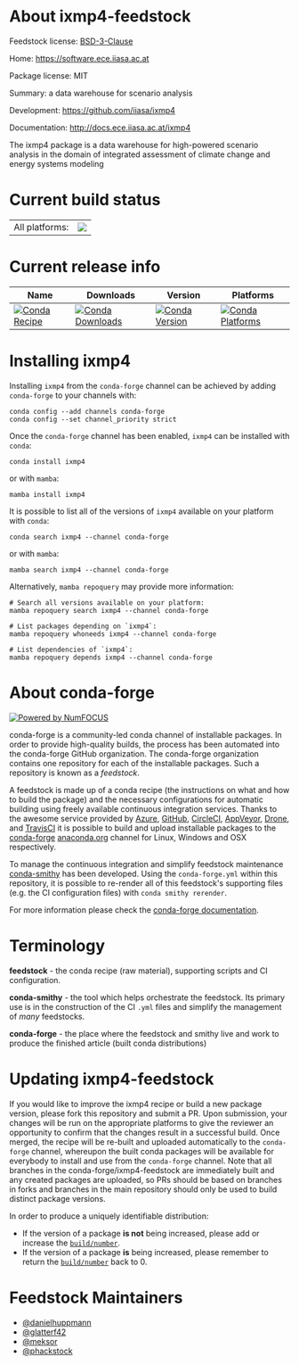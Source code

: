 About ixmp4-feedstock
=====================

Feedstock license: [BSD-3-Clause](https://github.com/conda-forge/ixmp4-feedstock/blob/main/LICENSE.txt)

Home: https://software.ece.iiasa.ac.at

Package license: MIT

Summary: a data warehouse for scenario analysis

Development: https://github.com/iiasa/ixmp4

Documentation: http://docs.ece.iiasa.ac.at/ixmp4

The ixmp4 package is a data warehouse for high-powered scenario analysis
in the domain of integrated assessment of climate change and energy systems modeling


Current build status
====================


<table><tr><td>All platforms:</td>
    <td>
      <a href="https://dev.azure.com/conda-forge/feedstock-builds/_build/latest?definitionId=20328&branchName=main">
        <img src="https://dev.azure.com/conda-forge/feedstock-builds/_apis/build/status/ixmp4-feedstock?branchName=main">
      </a>
    </td>
  </tr>
</table>

Current release info
====================

| Name | Downloads | Version | Platforms |
| --- | --- | --- | --- |
| [![Conda Recipe](https://img.shields.io/badge/recipe-ixmp4-green.svg)](https://anaconda.org/conda-forge/ixmp4) | [![Conda Downloads](https://img.shields.io/conda/dn/conda-forge/ixmp4.svg)](https://anaconda.org/conda-forge/ixmp4) | [![Conda Version](https://img.shields.io/conda/vn/conda-forge/ixmp4.svg)](https://anaconda.org/conda-forge/ixmp4) | [![Conda Platforms](https://img.shields.io/conda/pn/conda-forge/ixmp4.svg)](https://anaconda.org/conda-forge/ixmp4) |

Installing ixmp4
================

Installing `ixmp4` from the `conda-forge` channel can be achieved by adding `conda-forge` to your channels with:

```
conda config --add channels conda-forge
conda config --set channel_priority strict
```

Once the `conda-forge` channel has been enabled, `ixmp4` can be installed with `conda`:

```
conda install ixmp4
```

or with `mamba`:

```
mamba install ixmp4
```

It is possible to list all of the versions of `ixmp4` available on your platform with `conda`:

```
conda search ixmp4 --channel conda-forge
```

or with `mamba`:

```
mamba search ixmp4 --channel conda-forge
```

Alternatively, `mamba repoquery` may provide more information:

```
# Search all versions available on your platform:
mamba repoquery search ixmp4 --channel conda-forge

# List packages depending on `ixmp4`:
mamba repoquery whoneeds ixmp4 --channel conda-forge

# List dependencies of `ixmp4`:
mamba repoquery depends ixmp4 --channel conda-forge
```


About conda-forge
=================

[![Powered by
NumFOCUS](https://img.shields.io/badge/powered%20by-NumFOCUS-orange.svg?style=flat&colorA=E1523D&colorB=007D8A)](https://numfocus.org)

conda-forge is a community-led conda channel of installable packages.
In order to provide high-quality builds, the process has been automated into the
conda-forge GitHub organization. The conda-forge organization contains one repository
for each of the installable packages. Such a repository is known as a *feedstock*.

A feedstock is made up of a conda recipe (the instructions on what and how to build
the package) and the necessary configurations for automatic building using freely
available continuous integration services. Thanks to the awesome service provided by
[Azure](https://azure.microsoft.com/en-us/services/devops/), [GitHub](https://github.com/),
[CircleCI](https://circleci.com/), [AppVeyor](https://www.appveyor.com/),
[Drone](https://cloud.drone.io/welcome), and [TravisCI](https://travis-ci.com/)
it is possible to build and upload installable packages to the
[conda-forge](https://anaconda.org/conda-forge) [anaconda.org](https://anaconda.org/)
channel for Linux, Windows and OSX respectively.

To manage the continuous integration and simplify feedstock maintenance
[conda-smithy](https://github.com/conda-forge/conda-smithy) has been developed.
Using the ``conda-forge.yml`` within this repository, it is possible to re-render all of
this feedstock's supporting files (e.g. the CI configuration files) with ``conda smithy rerender``.

For more information please check the [conda-forge documentation](https://conda-forge.org/docs/).

Terminology
===========

**feedstock** - the conda recipe (raw material), supporting scripts and CI configuration.

**conda-smithy** - the tool which helps orchestrate the feedstock.
                   Its primary use is in the construction of the CI ``.yml`` files
                   and simplify the management of *many* feedstocks.

**conda-forge** - the place where the feedstock and smithy live and work to
                  produce the finished article (built conda distributions)


Updating ixmp4-feedstock
========================

If you would like to improve the ixmp4 recipe or build a new
package version, please fork this repository and submit a PR. Upon submission,
your changes will be run on the appropriate platforms to give the reviewer an
opportunity to confirm that the changes result in a successful build. Once
merged, the recipe will be re-built and uploaded automatically to the
`conda-forge` channel, whereupon the built conda packages will be available for
everybody to install and use from the `conda-forge` channel.
Note that all branches in the conda-forge/ixmp4-feedstock are
immediately built and any created packages are uploaded, so PRs should be based
on branches in forks and branches in the main repository should only be used to
build distinct package versions.

In order to produce a uniquely identifiable distribution:
 * If the version of a package **is not** being increased, please add or increase
   the [``build/number``](https://docs.conda.io/projects/conda-build/en/latest/resources/define-metadata.html#build-number-and-string).
 * If the version of a package **is** being increased, please remember to return
   the [``build/number``](https://docs.conda.io/projects/conda-build/en/latest/resources/define-metadata.html#build-number-and-string)
   back to 0.

Feedstock Maintainers
=====================

* [@danielhuppmann](https://github.com/danielhuppmann/)
* [@glatterf42](https://github.com/glatterf42/)
* [@meksor](https://github.com/meksor/)
* [@phackstock](https://github.com/phackstock/)

